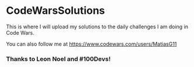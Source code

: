 # CodeWarsSolutions

This is where I will upload my solutions to the daily challenges I am doing in Code Wars. 

You can also follow me at https://www.codewars.com/users/MatiasG11

### Thanks to Leon Noel and #100Devs!
